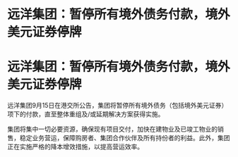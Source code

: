 # 远洋集团：暂停所有境外债务付款，境外美元证券停牌

# 远洋集团：暂停所有境外债务付款，境外美元证券停牌

远洋集团9月15日在港交所公告，集团将暂停所有境外债务（包括境外美元证券）项下的付款，直至整体重组及/或延期解决方案获得实施。

集团将集中一切必要资源，确保现有项目交付，加快在建物业及已竣工物业的销售，稳定业务营运，保障购房者、集团合作伙伴及所有持份者的利益。此外，集团正在实施严格的降本增效措施，以提高营运效率。

